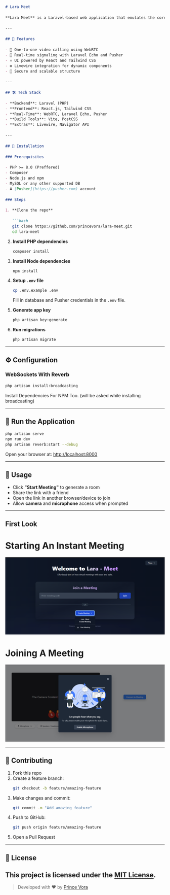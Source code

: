 ```markdown
# Lara Meet

**Lara Meet** is a Laravel-based web application that emulates the core functionalities of Google Meet, enabling real-time one-to-one video conferencing using WebRTC and Laravel Echo.

---

## 📌 Features

- 🎥 One-to-one video calling using WebRTC
- 📡 Real-time signaling with Laravel Echo and Pusher
- ⚛️ UI powered by React and Tailwind CSS
- ⚙️ Livewire integration for dynamic components
- 🔐 Secure and scalable structure

---

## 🛠️ Tech Stack

- **Backend**: Laravel (PHP)
- **Frontend**: React.js, Tailwind CSS
- **Real-Time**: WebRTC, Laravel Echo, Pusher
- **Build Tools**: Vite, PostCSS
- **Extras**: Livewire, Navigator API

---

## 🚀 Installation

### Prerequisites

- PHP >= 8.0 (Preffered)
- Composer
- Node.js and npm
- MySQL or any other supported DB
- A [Pusher](https://pusher.com) account

### Steps

1. **Clone the repo**

   ```bash
   git clone https://github.com/princevora/lara-meet.git
   cd lara-meet
   ```

2. **Install PHP dependencies**

   ```bash
   composer install
   ```

3. **Install Node dependencies**

   ```bash
   npm install
   ```

4. **Setup `.env` file**

   ```bash
   cp .env.example .env
   ```

   Fill in database and Pusher credentials in the `.env` file.

5. **Generate app key**

   ```bash
   php artisan key:generate
   ```

6. **Run migrations**

   ```bash
   php artisan migrate
   ```

---

## ⚙️ Configuration

### WebSockets With Reverb

```bash
php artisan install:broadcasting
```

Install Dependencies For NPM Too.
(will be asked while installing broadcasting)

---

## 🧪 Run the Application

```bash
php artisan serve
npm run dev
php artisan reverb:start --debug 
```

Open your browser at: [http://localhost:8000](http://localhost:8000)

---

## 🧭 Usage

- Click **"Start Meeting"** to generate a room
- Share the link with a friend
- Open the link in another browser/device to join
- Allow **camera** and **microphone** access when prompted

---

## First Look
# Starting An Instant Meeting
![alt text](github-images/image.png)

# Joining A Meeting
![alt text](github-images/image-1.png)

---

## 🤝 Contributing

1. Fork this repo
2. Create a feature branch:
   ```bash
   git checkout -b feature/amazing-feature
   ```
3. Make changes and commit:
   ```bash
   git commit -m "Add amazing feature"
   ```
4. Push to GitHub:
   ```bash
   git push origin feature/amazing-feature
   ```
5. Open a Pull Request

---

## 📄 License

This project is licensed under the [MIT License](LICENSE).
---

> Developed with ❤️ by [Prince Vora](https://github.com/princevora)